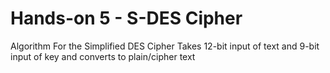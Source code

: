 # Hands-on 5 - S-DES Cipher
Algorithm For the Simplified DES Cipher
Takes 12-bit input of text and 9-bit input of key and converts to plain/cipher text
